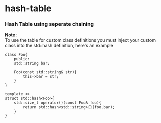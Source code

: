 # hash-table
### Hash Table using seperate chaining

<b> Note </b>: <br>
To use the table for custom class definitions you must inject your custom class into the std::hash definition, here's an example
```
class Foo{
    public:
    std::string bar;
    
    Foo(const std::string& str){
        this->bar = str;
    }
}

template <>
struct std::hash<Foo>{
    std::size_t operator()(const Foo& foo){
        return std::hash<std::string>{}(foo.bar);
    }
}

```
